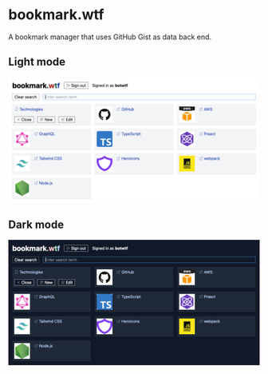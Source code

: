 # bookmark.wtf

A bookmark manager that uses GitHub Gist as data back end.

## Light mode

<a href="https://bookmark.wtf/9803bde974539a8992c0515b28db439b"><img src="./screenshot-light-mode.png"/></a>

## Dark mode

<a href="https://bookmark.wtf/9803bde974539a8992c0515b28db439b"><img src="./screenshot-dark-mode.png"/></a>

